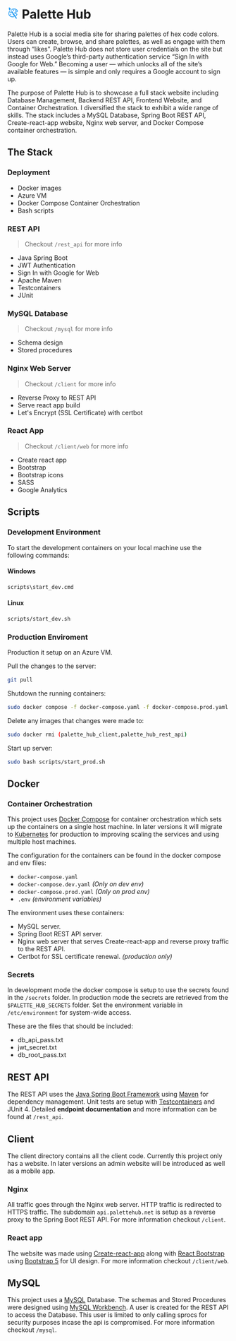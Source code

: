 # <img src="./client/web/src/assets/logo.svg" width="26"/> Palette Hub

Palette Hub is a social media site for sharing palettes of hex code colors. Users can create, browse, and share palettes, as well as engage with them through “likes”. Palette Hub does not store user credentials on the site but instead uses Google’s third-party authentication service “Sign In with Google for Web.” Becoming a user — which unlocks all of the site’s available features — is simple and only requires a Google account to sign up.

The purpose of Palette Hub is to showcase a full stack website including Database Management, Backend REST API, Frontend Website, and Container Orchestration. I diversified the stack to exhibit a wide range of skills. The stack includes a MySQL Database, Spring Boot REST API, Create-react-app website, Nginx web server, and Docker Compose container orchestration.

## The Stack

### Deployment

- Docker images
- Azure VM
- Docker Compose Container Orchestration
- Bash scripts

### REST API

> Checkout `/rest_api` for more info

- Java Spring Boot
- JWT Authentication
- Sign In with Google for Web
- Apache Maven
- Testcontainers
- JUnit

### MySQL Database

> Checkout `/mysql` for more info

- Schema design
- Stored procedures

### Nginx Web Server

> Checkout `/client` for more info

- Reverse Proxy to REST API
- Serve react app build
- Let's Encrypt (SSL Certificate) with certbot

### React App

> Checkout `/client/web` for more info

- Create react app
- Bootstrap
- Bootstrap icons
- SASS
- Google Analytics

## Scripts

### Development Environment

To start the development containers on your local machine use the following commands:

#### Windows

```cmd
scripts\start_dev.cmd
```

#### Linux

```sh
scripts/start_dev.sh
```

### Production Enviroment

Production it setup on an Azure VM.

Pull the changes to the server:

```sh
git pull
```

Shutdown the running containers:

```sh
sudo docker compose -f docker-compose.yaml -f docker-compose.prod.yaml down
```

Delete any images that changes were made to:

```sh
sudo docker rmi (palette_hub_client,palette_hub_rest_api)
```

Start up server:

```sh
sudo bash scripts/start_prod.sh
```

## Docker 

### Container Orchestration

This project uses [Docker Compose](https://docs.docker.com/compose/) for container orchestration which sets up the containers on a single host machine. In later versions it will migrate to [Kubernetes](https://kubernetes.io/) for production to improving scaling the services and using multiple host machines.

The configuration for the containers can be found in the docker compose and env files:

- `docker-compose.yaml`
- `docker-compose.dev.yaml` *(Only on dev env)*
- `docker-compose.prod.yaml` *(Only on prod env)*
- `.env` *(environment variables)*

The environment uses these containers:

- MySQL server.
- Spring Boot REST API server.
- Nginx web server that serves Create-react-app and reverse proxy traffic to the REST API.
- Certbot for SSL certificate renewal. *(production only)*

### Secrets

In development mode the docker compose is setup to use the secrets found in the `/secrets` folder. In production mode the secrets are retrieved from the `$PALETTE_HUB_SECRETS` folder. Set the environment variable in `/etc/environment` for system-wide access.

These are the files that should be included:

- db_api_pass.txt
- jwt_secret.txt
- db_root_pass.txt

## REST API

The REST API uses the [Java Spring Boot Framework](https://spring.io/projects/spring-boot) using [Maven](https://maven.apache.org/) for dependency management. Unit tests are setup with [Testcontainers](https://testcontainers.com/) and JUnit 4. Detailed **endpoint documentation** and more information can be found at  `/rest_api`.

## Client

The client directory contains all the client code. Currently this project only has a website. In later versions an admin website will be introduced as well as a mobile app.

### Nginx

All traffic goes through the Nginx web server. HTTP traffic is redirected to HTTPS traffic. The subdomain `api.palettehub.net` is setup as a reverse proxy to the Spring Boot REST API. For more information checkout `/client`.

### React app

The website was made using [Create-react-app](https://create-react-app.dev/) along with [React Bootstrap](https://react-bootstrap.netlify.app/) using [Bootstrap 5](https://getbootstrap.com/) for UI design. For more information checkout `/client/web`.

## MySQL

This project uses a [MySQL](https://www.mysql.com/) Database. The schemas and Stored Procedures were designed using [MySQL Workbench](https://www.mysql.com/products/workbench/). A user is created for the REST API to access the Database. This user is limited to only calling sprocs for security purposes incase the api is compromised. For more information checkout `/mysql`.